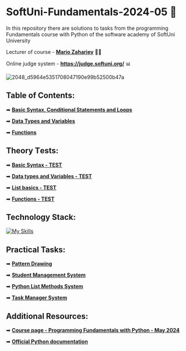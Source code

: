 # SoftUni-Fundamentals-2024-05 🏫
In this repository there are solutions to tasks from the programming Fundamentals course with Python of the software academy of SoftUni University 

Lecturer of course - **[Mario Zahariev](https://www.linkedin.com/in/mario-zahariev-753a7b202/)** 🐱‍🚀

Online judge system - **https://judge.softuni.org/** 📊

![2048_d5964e5351708047190e99b52500b47a](https://github.com/zahariev-webbersof/python-fundamentals-05-2024/assets/68993494/119a51ec-0428-4da7-801f-462140fb9cc7)
 
## Table of Contents:
➡ [**Basic Syntax, Conditional Statements and Loops**](https://github.com/zahariev-webbersof/python-fundamentals-05-2024/tree/main/basic_syntax) 

➡ [**Data Types and Variables**](https://github.com/zahariev-webbersof/python-fundamentals-05-2024/tree/main/data_types_and_variables)

➡ [**Functions**](https://github.com/zahariev-webbersof/python-fundamentals-05-2024/tree/main/functions)
 

## Theory Тests:
➡ [**Basic Syntax - TEST**](https://github.com/zahariev-webbersof/python-fundamentals-05-2024/blob/main/Basic%20Syntax%20-%20TEST.md)

➡ [**Data types and Variables - TEST**](https://github.com/zahariev-webbersof/python-fundamentals-05-2024/blob/main/Data%20types%20and%20Variables%20-%20TEST.md)

➡ [**List basics - TEST**](https://github.com/zahariev-webbersof/python-fundamentals-05-2024/blob/main/List%20basic%20-%20TEST.md)

➡ [**Functions - TEST**](https://github.com/zahariev-webbersof/python-fundamentals-05-2024/blob/main/Functions%20-%20TEST)
 
## Technology Stack: 
[![My Skills](https://skillicons.dev/icons?i=python,django,postgresql,git,html,css,linux,apple,windows&theme=light)](https://skillicons.dev)

## Practical Tasks: 
➡ [**Pattern Drawing**](https://github.com/zahariev-webbersof/python-fundamentals-05-2024/blob/main/Pattern%20Drawing.md)

➡ [**Student Management System**](https://github.com/zahariev-webbersof/python-fundamentals-05-2024/blob/main/Student%20Management%20System.md)

➡ [**Python List Methods System**](https://github.com/zahariev-webbersof/python-fundamentals-05-2024/blob/main/Python%20List%20Methods%20System.md)

➡ [**Task Manager System**](https://github.com/zahariev-webbersof/python-fundamentals-05-2024/blob/main/Task%20Manager.md)

## Additional Resources:

➡ [**Course page - Programming Fundamentals with Python - May 2024**](https://softuni.bg/trainings/4501/programming-fundamentals-with-python-may-2024)

➡ [**Official Python documentation**](https://docs.python.org/3/)


